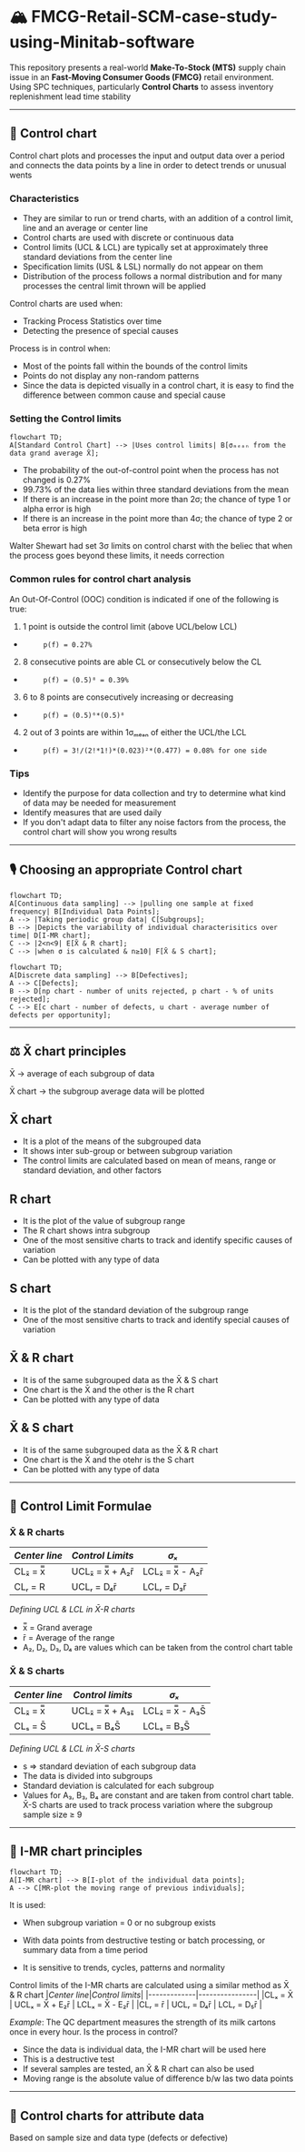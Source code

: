 # 🏔 FMCG-Retail-SCM-case-study-using-Minitab-software
This repository presents a real-world **Make-To-Stock (MTS)** supply chain issue in an **Fast-Moving Consumer Goods (FMCG)** retail environment. Using SPC techniques, particularly **Control Charts** to assess inventory replenishment lead time stability

---

## 🚨 Control chart
Control chart plots and processes the input and output data over a period and connects the data points by a line in order to detect trends or unusual wents
### Characteristics
- They are similar to run or trend charts, with an addition of a control limit, line and an average or center line
- Control charts are used with discrete or continuous data
- Control limits (UCL & LCL) are typically set at approximately three standard deviations from the center line
- Specification limits (USL & LSL) normally do not appear on them
- Distribution of the process follows a normal distribution and for many processes the central limit thrown will be applied

Control charts are used when:
- Tracking Process Statistics over time
- Detecting the presence of special causes

Process is in control when:
- Most of the points fall within the bounds of the control limits
- Points do not display any non-random patterns
- Since the data is depicted visually in a control chart, it is easy to find the difference between common cause and special cause

### Setting the Control limits
```mermaid
flowchart TD;
A[Standard Control Chart] --> |Uses control limits| B[σₘₑₐₙ from the data grand average X̄];
```

- The probability of the out-of-control point when the process has not changed is 0.27%
- 99.73% of the data lies within three standard deviations from the mean
- If there is an increase in the point more than 2σ; the chance of type 1 or alpha error is high
- If there is an increase in the point more than 4σ; the chance of type 2 or beta error is high

Walter Shewart had set 3σ limits on control charst with the beliec that when the process goes beyond these limits, it needs correction

### Common rules for control chart analysis
An Out-Of-Control (OOC) condition is indicated if one of the following is true:
1. 1 point is outside the control limit (above UCL/below LCL)
-          p(f) = 0.27%
2. 8 consecutive points are able CL or consecutively below the CL
-          p(f) = (0.5)⁸ = 0.39%
3. 6 to 8 points are consecutively increasing or decreasing
-          p(f) = (0.5)⁶*(0.5)⁸ 
4. 2 out of 3 points are within 1σₘₑₐₙ of either the UCL/the LCL
-          p(f) = 3!/(2!*1!)*(0.023)²*(0.477) = 0.08% for one side

### Tips
- Identify the purpose for data collection and try to determine what kind of data may be needed for measurement
- Identify measures that are used daily
- If you don't adapt data to filter any noise factors from the process, the control chart will show you wrong results

---

## 🎙 Choosing an appropriate Control chart
```mermaid
flowchart TD;
A[Continuous data sampling] --> |pulling one sample at fixed frequency| B[Individual Data Points];
A --> |Taking periodic group data| C[Subgroups];
B --> |Depicts the variability of individual characterisitics over time| D[I-MR chart];
C --> |2<n<9| E[X̄ & R chart];
C --> |when σ is calculated & n≥10| F[X̄ & S chart];
```

```mermaid
flowchart TD;
A[Discrete data sampling] --> B[Defectives];
A --> C[Defects];
B --> D[np chart - number of units rejected, p chart - % of units rejected];
C --> E[c chart - number of defects, u chart - average number of defects per opportunity]; 
```

---
      
## ⚖️ X̄ chart principles
X̄ -> average of each subgroup of data

X̄ chart -> the subgroup average data will be plotted

## X̄ chart
- It is a plot of the means of the subgrouped data
- It shows inter sub-group or between subgroup variation
- The control limits are calculated based on mean of means, range or standard deviation, and other factors

## R chart
- It is the plot of the value of subgroup range
- The R chart shows intra subgroup
- One of the most sensitive charts to track and identify specific causes of variation
- Can be plotted with any type of data

## S chart
- It is the plot of the standard deviation of the subgroup range
- One of the most sensitive charts to track and identify special causes of variation

## X̄ & R chart
- It is of the same subgrouped data as the X̄ & S chart
- One chart is the X̄ and the other is the R chart
- Can be plotted with any type of data

## X̄ & S chart
- It is of the same subgrouped data as the X̄ & R chart
- One chart is the X̄ and the otehr is the S chart
- Can be plotted with any type of data

---

## 🧴 Control Limit Formulae
### X̄ & R charts
|*Center line*|*Control Limits*|*σₓ*|
|-------------|----------------|----|
|CLₓ̄ = x̿ | UCLₓ̄ = x̿ + A₂r̄| LCLₓ̄ = x̿ - A₂r̄|r̄/D₂|
|CLᵣ = R | UCLᵣ = D₄r̄| LCLᵣ = D₃r̄|r̄/D₂|

*Defining UCL & LCL in X̄-R charts*
- x̿ = Grand average
- r̄ = Average of the range
- A₂, D₂, D₃, D₄ are values which can be taken from the control chart table

### X̄ & S charts
|*Center line*|*Control limits*|*σₓ*|
|-------------|----------------|----|
|CLₓ̄ = x̿ | UCLₓ̄  = x̿ + A₃ₛ̄| LCLₓ̄ = x̿ - A₃S̄| S̄/C₄|
|CLₛ = S̄ | UCLₛ = B₄S̄ | LCLₛ = B₃S̄| S̄/C₄|

*Defining UCL & LCL in X̄-S charts*
- s => standard deviation of each subgroup data
- The data is divided into subgroups
- Standard deviation is calculated for each subgroup
- Values for A₃, B₃, B₄ are constant and are taken from control chart table. X̄-S charts are used to track process variation where the subgroup sample size ≥ 9

---

## 🚤 I-MR chart principles
```mermaid
flowchart TD;
A[I-MR chart] --> B[I-plot of the individual data points];
A --> C[MR-plot the moving range of previous individuals];
```
It is used:
- When subgroup variation = 0 or no subgroup exists
- With data points from destructive testing or batch processing, or summary data from a time period

- It is sensitive to trends, cycles, patterns and normality

Control limits of the I-MR charts are calculated using a similar method as X̄ & R chart
|*Center line*|*Control limits*|
|-------------|----------------|
|CLₓ = X̄ | UCLₓ = X̄ + E₂r̄ | LCLₓ = X̄ - E₂r̄ |
|CLᵣ = r̄ | UCLᵣ = D₄r̄ | LCLᵣ = D₅r̄ |

*Example*: The QC department measures the strength of its milk cartons once in every hour. Is the process in control?
- Since the data is individual data, the I-MR chart will be used here
- This is a destructive test
- If several samples are tested, an X̄ & R chart can also be used
- Moving range is the absolute value of difference b/w las two data points

---

## 🛟 Control charts for attribute data
Based on sample size and data type (defects or defective) 
